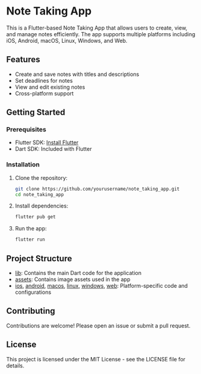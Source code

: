 # Note Taking App

This is a Flutter-based Note Taking App that allows users to create, view, and manage notes efficiently. The app supports multiple platforms including iOS, Android, macOS, Linux, Windows, and Web.

## Features

- Create and save notes with titles and descriptions
- Set deadlines for notes
- View and edit existing notes
- Cross-platform support

## Getting Started

### Prerequisites

- Flutter SDK: [Install Flutter](https://flutter.dev/docs/get-started/install)
- Dart SDK: Included with Flutter

### Installation

1. Clone the repository:
    ```sh
    git clone https://github.com/yourusername/note_taking_app.git
    cd note_taking_app
    ```

2. Install dependencies:
    ```sh
    flutter pub get
    ```

3. Run the app:
    ```sh
    flutter run
    ```

## Project Structure

- [lib](http://_vscodecontentref_/0): Contains the main Dart code for the application
- [assets](http://_vscodecontentref_/1): Contains image assets used in the app
- [ios](http://_vscodecontentref_/2), [android](http://_vscodecontentref_/3), [macos](http://_vscodecontentref_/4), [linux](http://_vscodecontentref_/5), [windows](http://_vscodecontentref_/6), [web](http://_vscodecontentref_/7): Platform-specific code and configurations

## Contributing

Contributions are welcome! Please open an issue or submit a pull request.

## License

This project is licensed under the MIT License - see the LICENSE file for details.
